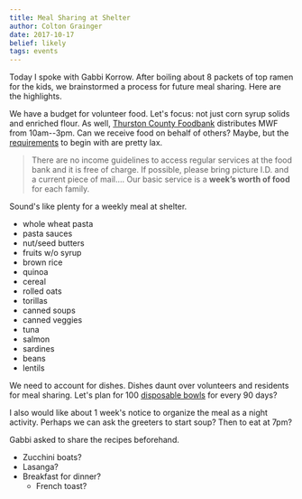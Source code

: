 ```yaml
---
title: Meal Sharing at Shelter
author: Colton Grainger
date: 2017-10-17
belief: likely
tags: events
---
```


Today I spoke with Gabbi Korrow. After boiling about 8 packets of top ramen for the kids, we brainstormed a process for future meal sharing. Here are the highlights. 

We have a budget for volunteer food. Let's focus: not just corn syrup solids and enriched flour. As well, [Thurston County Foodbank](http://thurstoncountyfoodbank.org/satellite-locations/) distributes MWF from 10am--3pm. Can we receive food on behalf of others? Maybe, but the [requirements](http://thurstoncountyfoodbank.org/80-2/) to begin with are pretty lax.
> There are no income guidelines to access regular services at the food bank and it is free of charge. If possible, please bring picture I.D. and a current piece of mail.... Our basic service is a **week’s worth of food** for each family.

Sound's like plenty for a weekly meal at shelter.

- whole wheat pasta
- pasta sauces
- nut/seed butters
- fruits w/o syrup
- brown rice
- quinoa
- cereal
- rolled oats
- torillas
- canned soups
- canned veggies
- tuna
- salmon
- sardines
- beans
- lentils

We need to account for dishes. Dishes daunt over volunteers and residents for meal sharing. Let's plan for 100 [disposable bowls](https://www.ecoproductsstore.com/sugarcane_bowls.html) for every 90 days?

I also would like about 1 week's notice to organize the meal as a night activity. Perhaps we can ask the greeters to start soup? Then to eat at 7pm? 

Gabbi asked to share the recipes beforehand. 
- Zucchini boats? 
- Lasanga? 
- Breakfast for dinner?
	- French toast?



